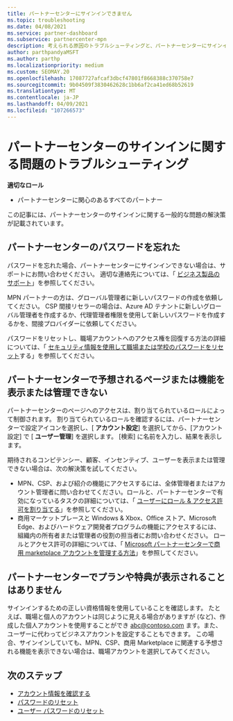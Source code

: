 ```yaml
---
title: パートナーセンターにサインインできません
ms.topic: troubleshooting
ms.date: 04/08/2021
ms.service: partner-dashboard
ms.subservice: partnercenter-mpn
description: 考えられる原因のトラブルシューティングと、パートナーセンターにサインインできない場合の解決策については、パスワードのリセット、ロールの確認、および資格情報の確認に関するページを参照してください。
author: parthpandyaMSFT
ms.author: parthp
ms.localizationpriority: medium
ms.custom: SEOMAY.20
ms.openlocfilehash: 17087727afcaf3dbcf47801f8668388c370758e7
ms.sourcegitcommit: 9b04509f3830462628c1bb6af2ca41ed68b52619
ms.translationtype: MT
ms.contentlocale: ja-JP
ms.lasthandoff: 04/09/2021
ms.locfileid: "107266573"
---
```

# <a name="troubleshoot-sign-in-issues-for-partner-center"></a>パートナーセンターのサインインに関する問題のトラブルシューティング

**適切なロール**

- パートナーセンターに関心のあるすべてのパートナー

この記事には、パートナーセンターのサインインに関する一般的な問題の解決策が記載されています。

## <a name="youve-forgotten-your-password-for-partner-center"></a>パートナーセンターのパスワードを忘れた

パスワードを忘れた場合、パートナーセンターにサインインできない場合は、サポートにお問い合わせください。 適切な連絡先については、「 [ビジネス製品のサポート](/microsoft-365/admin/contact-support-for-business-products)」を参照してください。

MPN パートナーの方は、グローバル管理者に新しいパスワードの作成を依頼してください。 CSP 間接リセラーの場合は、Azure AD テナントに新しいグローバル管理者を作成するか、代理管理者権限を使用して新しいパスワードを作成するかを、間接プロバイダーに依頼してください。

パスワードをリセットし、職場アカウントへのアクセス権を回復する方法の詳細については、「 [セキュリティ情報を使用して職場または学校のパスワードをリセット](/azure/active-directory/user-help/active-directory-passwords-update-your-own-password#how-to-change-your-password)する」を参照してください。

## <a name="you-cant-view-or-manage-the-expected-pages-or-capabilities-in-partner-center"></a>パートナーセンターで予想されるページまたは機能を表示または管理できない

パートナーセンターのページへのアクセスは、割り当てられているロールによって制御されます。 割り当てられているロールを確認するには、パートナーセンターで設定アイコンを選択し、[ **アカウント設定**] を選択してから、[アカウント設定] で [ **ユーザー管理**] を選択します。 [検索] に名前を入力し、結果を表示します。

期待されるコンピテンシー、顧客、インセンティブ、ユーザーを表示または管理できない場合は、次の解決策を試してください。

- MPN、CSP、および紹介の機能にアクセスするには、全体管理者またはアカウント管理者に問い合わせてください。ロールと、パートナーセンターで有効になっているタスクの詳細については、「 [ユーザーにロール & アクセス許可を割り当てる](permissions-overview.md)」を参照してください。
- 商用マーケットプレースと Windows & Xbox、Office ストア、Microsoft Edge、およびハードウェア開発者プログラムの機能にアクセスするには、組織内の所有者または管理者の役割の担当者にお問い合わせください。 ロールとアクセス許可の詳細については、「 [Microsoft パートナーセンターで商用 marketplace アカウントを管理する方法](/azure/marketplace/partner-center-portal/manage-account#define-user-roles-and-permissions)」を参照してください。

## <a name="you-cant-see-your-offer-or-benefits-in-partner-center"></a>パートナーセンターでプランや特典が表示されることはありません

サインインするための正しい資格情報を使用していることを確認します。 たとえば、職場と個人のアカウントは同じように見える場合がありますが (など)、作成した個人アカウントを使用することができ abc@contoso.com ます。また、ユーザーに代わってビジネスアカウントを設定することもできます。 この場合、サインインしていても、MPN、CSP、商用 Marketplace に関連する予想される機能を表示できない場合は、職場アカウントを選択してみてください。

## <a name="next-steps"></a>次のステップ

- [アカウント情報を確認する](verification-responses.md)
- [パスワードのリセット](reset-my-pasword.md)
- [ユーザー パスワードのリセット](reset-a-user-password.md)